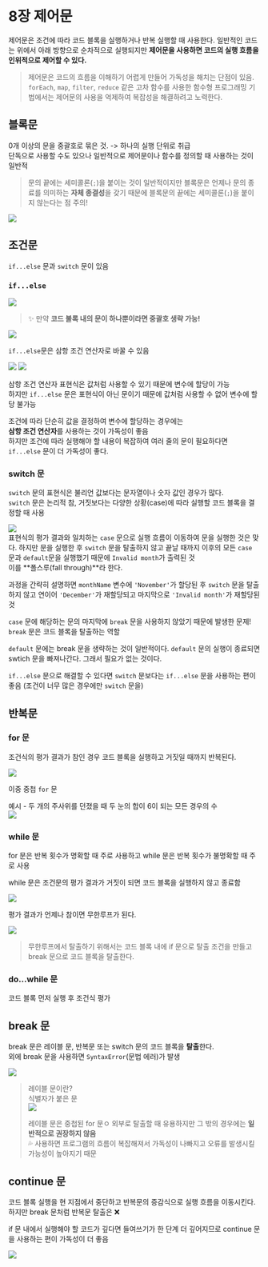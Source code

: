 # 8장 제어문

제어문은 조건에 따라 코드 블록을 실행하거나 반복 실행할 때 사용한다. 일반적인 코드는 위에서 아래 방향으로 순차적으로 실행되지만 **제어문을 사용하면 코드의 실행 흐름을 인위적으로 제어할 수 있다.**

> 제어문은 코드의 흐름을 이해하기 어렵게 만들어 가독성을 해치는 단점이 있음.  
> `forEach`, `map`, `filter`, `reduce` 같은 고차 함수를 사용한 함수형 프로그래밍 기법에서는 제어문의 사용을 억제하여 복잡성을 해결하려고 노력한다.

## 블록문

0개 이상의 문을 중괄호로 묶은 것. -> 하나의 실행 단위로 취급  
단독으로 사용할 수도 있으나 일반적으로 제어문이나 함수를 정의할 때 사용하는 것이 일반적

> 문의 끝에는 세미콜론(`;`)을 붙이는 것이 일반적이지만 블록문은 언제나 문의 종료를 의미하는 **자체 종결성**을 갖기 때문에 블록문의 끝에는 세미콜론(`;`)을 붙이지 않는다는 점 주의!

![](https://velog.velcdn.com/images/pmj9498/post/f1e34e1e-5ea5-4d74-bcdd-c5beac7fb658/image.png)

## 조건문

`if...else` 문과 `switch` 문이 있음

### `if...else`

![](https://velog.velcdn.com/images/pmj9498/post/21575f03-13cc-49df-8f51-aae195078058/image.png)

> ✨ 만약 **코드 불록 내의 문이 하나뿐이라면 중괄호 생략 가능!**

![](https://velog.velcdn.com/images/pmj9498/post/902e0d4b-c3e5-4a6f-9967-b71f3808ac95/image.png)

`if...else`문은 삼항 조건 연산자로 바꿀 수 있음

![](https://velog.velcdn.com/images/pmj9498/post/cc5f311b-0029-472a-a4ec-ecab119b53ff/image.png)
![](https://velog.velcdn.com/images/pmj9498/post/3bd977a4-eb15-4042-97e7-8cf249484378/image.png)

삼항 조건 연산자 표현식은 값처럼 사용할 수 있기 때문에 변수에 할당이 가능  
하지만 `if...else` 문은 표현식이 아닌 문이기 때문에 값처럼 사용할 수 없어 변수에 할당 불가능

조건에 따라 단순히 값을 결정하여 변수에 할당하는 경우에는  
**삼항 조건 연산자**를 사용하는 것이 가독성이 좋음  
하지만 조건에 따라 실행해야 할 내용이 복잡하여 여러 줄의 문이 필요하다면  
`if...else` 문이 더 가독성이 좋다.

### switch 문

`switch` 문의 표현식은 불리언 값보다는 문자열이나 숫자 값인 경우가 많다.  
`switch` 문은 논리적 참, 거짓보다는 다양한 상황(case)에 따라 실행할 코드 블록을 결정할 때 사용

![](https://velog.velcdn.com/images/pmj9498/post/979523f7-5d63-47bc-82ef-0f442fa23328/image.png)  
표현식의 평가 결과와 일치하는 `case` 문으로 실행 흐름이 이동하여 문을 실행한 것은 맞다. 하지만 문을 실행한 후 `switch` 문을 탈출하지 않고 끝날 때까지 이후의 모든 `case` 문과 `default`문을 실행했기 때문에 `Invalid month`가 출력된 것  
이를 **폴스루(fall through)**라 한다.

과정을 간략히 설명하면 `monthName` 변수에 `'November'`가 할당된 후 `switch` 문을 탈출하지 않고 연이어 `'December'`가 재할당되고 마지막으로 `'Invalid month'`가 재할당된 것

`case` 문에 해당하는 문의 마지막에 `break` 문을 사용하지 않았기 때문에 발생한 문제!  
 `break` 문은 코드 블록을 탈출하는 역할

`default` 문에는 break 문을 생략하는 것이 일반적이다. `default` 문의 실행이 종료되면 swtich 문을 빠져나간다. 그래서 필요가 없는 것이다.

`if...else` 문으로 해결할 수 있다면 `switch` 문보다는 `if...else` 문을 사용하는 편이 좋음 (조건이 너무 많은 경우에만 `switch` 문을)

## 반복문

### for 문

조건식의 평가 결과가 참인 경우 코드 블록을 실행하고 거짓일 때까지 반복된다.

![](https://velog.velcdn.com/images/pmj9498/post/ceb09824-44dc-4ee9-877c-3baf50d5c8cd/image.png)

이중 중첩 `for` 문

예시 - 두 개의 주사위를 던졌을 때 두 눈의 합이 6이 되는 모든 경우의 수  
![](https://velog.velcdn.com/images/pmj9498/post/47d0c64c-7d82-43e7-9c9a-e1a7808ac3e2/image.png)

### while 문

for 문은 반복 횟수가 명확할 때 주로 사용하고 while 문은 반복 횟수가 불명확할 때 주로 사용

while 문은 조건문의 평가 결과가 거짓이 되면 코드 블록을 실행하지 않고 종료함

![](https://velog.velcdn.com/images/pmj9498/post/5c92caa6-caea-410c-9e72-6ad9d53ca000/image.png)

평가 결과가 언제나 참이면 무한루프가 된다.

![](https://velog.velcdn.com/images/pmj9498/post/86e0ecf1-e475-4c56-b9cf-13357b137ce6/image.png)

> 무한루프에서 탈출하기 위해서는 코드 블록 내에 if 문으로 탈출 조건을 만들고 break 문으로 코드 블록을 탈출한다.

### do...while 문

코드 블록 먼저 실행 후 조건식 평가

## break 문

break 문은 레이블 문, 반복문 또는 switch 문의 코드 블록을 **탈출**한다.  
외에 break 문을 사용하면 `SyntaxError`(문법 에러)가 발생

![](https://velog.velcdn.com/images/pmj9498/post/de66d0b1-3baa-47a5-9030-01449d9d46b5/image.png)

> 레이블 문이란?  
> 식별자가 붙은 문  
> ![](https://velog.velcdn.com/images/pmj9498/post/7accab6c-b20e-400a-855a-375652dc8e92/image.png)
>
> 레이블 문은 중첩된 for 문ㅇ 외부로 탈출할 때 유용하지만 그 밖의 경우에는 **일반적으로 권장하지 않음**  
> 💦 사용하면 프로그램의 흐름이 복잡해져서 가독성이 나빠지고 오류를 발생시킬 가능성이 높아지기 때문

## continue 문

코드 블록 실행을 현 지점에서 중단하고 반복문의 증감식으로 실행 흐름을 이동시킨다.  
하지만 break 문처럼 반복문 탈출은 ❌

if 문 내에서 실행해야 할 코드가 깊다면 들여쓰기가 한 단계 더 깊어지므로 continue 문을 사용하는 편이 가독성이 더 좋음

![](https://velog.velcdn.com/images/pmj9498/post/e32f9752-84e0-440e-8d1b-5816d9490339/image.png)
